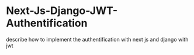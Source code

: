 # Next-Js-Django-JWT-Authentification
describe how to implement the authentification with next js and django with jwt
